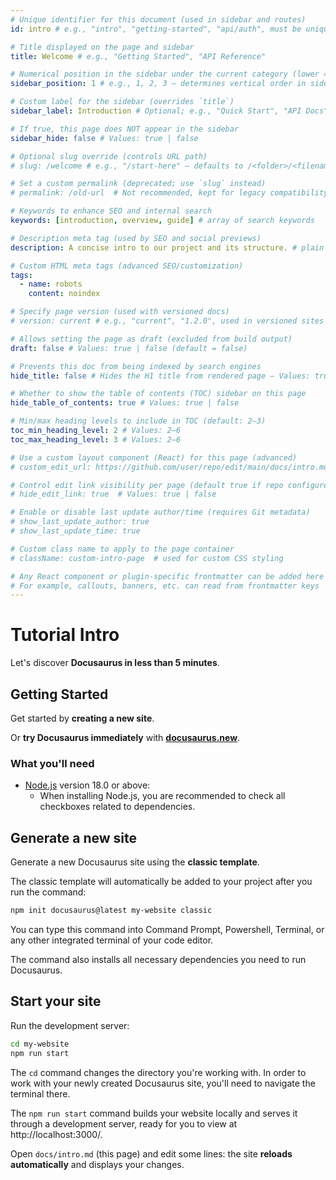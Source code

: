 ```yaml
---
# Unique identifier for this document (used in sidebar and routes)
id: intro # e.g., "intro", "getting-started", "api/auth", must be unique within sidebar

# Title displayed on the page and sidebar
title: Welcome # e.g., "Getting Started", "API Reference"

# Numerical position in the sidebar under the current category (lower = higher up)
sidebar_position: 1 # e.g., 1, 2, 3 — determines vertical order in sidebar

# Custom label for the sidebar (overrides `title`)
sidebar_label: Introduction # Optional; e.g., "Quick Start", "API Docs"

# If true, this page does NOT appear in the sidebar
sidebar_hide: false # Values: true | false

# Optional slug override (controls URL path)
# slug: /welcome # e.g., "/start-here" — defaults to /<folder>/<filename>

# Set a custom permalink (deprecated; use `slug` instead)
# permalink: /old-url  # Not recommended, kept for legacy compatibility

# Keywords to enhance SEO and internal search
keywords: [introduction, overview, guide] # array of search keywords

# Description meta tag (used by SEO and social previews)
description: A concise intro to our project and its structure. # plain text string

# Custom HTML meta tags (advanced SEO/customization)
tags:
  - name: robots
    content: noindex

# Specify page version (used with versioned docs)
# version: current # e.g., "current", "1.2.0", used in versioned sites

# Allows setting the page as draft (excluded from build output)
draft: false # Values: true | false (default = false)

# Prevents this doc from being indexed by search engines
hide_title: false # Hides the H1 title from rendered page — Values: true | false

# Whether to show the table of contents (TOC) sidebar on this page
hide_table_of_contents: true # Values: true | false

# Min/max heading levels to include in TOC (default: 2–3)
toc_min_heading_level: 2 # Values: 2–6
toc_max_heading_level: 3 # Values: 2–6

# Use a custom layout component (React) for this page (advanced)
# custom_edit_url: https://github.com/user/repo/edit/main/docs/intro.md  # overrides default edit link

# Control edit link visibility per page (default true if repo configured)
# hide_edit_link: true  # Values: true | false

# Enable or disable last update author/time (requires Git metadata)
# show_last_update_author: true
# show_last_update_time: true

# Custom class name to apply to the page container
# className: custom-intro-page  # used for custom CSS styling

# Any React component or plugin-specific frontmatter can be added here
# For example, callouts, banners, etc. can read from frontmatter keys
---
```


<!-- ---
id: intro
title: Welcome
sidebar_position: 1
--- -->

# Tutorial Intro

Let's discover **Docusaurus in less than 5 minutes**.

## Getting Started

Get started by **creating a new site**.

Or **try Docusaurus immediately** with **[docusaurus.new](https://docusaurus.new)**.

### What you'll need

- [Node.js](https://nodejs.org/en/download/) version 18.0 or above:
  - When installing Node.js, you are recommended to check all checkboxes related to dependencies.

## Generate a new site

Generate a new Docusaurus site using the **classic template**.

The classic template will automatically be added to your project after you run the command:

```bash
npm init docusaurus@latest my-website classic
```

You can type this command into Command Prompt, Powershell, Terminal, or any other integrated terminal of your code editor.

The command also installs all necessary dependencies you need to run Docusaurus.

## Start your site

Run the development server:

```bash
cd my-website
npm run start
```

The `cd` command changes the directory you're working with. In order to work with your newly created Docusaurus site, you'll need to navigate the terminal there.

The `npm run start` command builds your website locally and serves it through a development server, ready for you to view at http://localhost:3000/.

Open `docs/intro.md` (this page) and edit some lines: the site **reloads automatically** and displays your changes.
